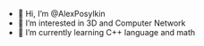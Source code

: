 - 👋 Hi, I’m @AlexPosylkin
- 👀 I’m interested in 3D and Computer Network
- 🌱 I’m currently learning C++ language and math

